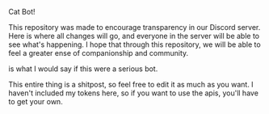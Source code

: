 Cat Bot!

This repository was made to encourage transparency in our Discord server. Here is where all changes will go, and everyone in the server will be able to see what's happening. I hope that through this repository, we will be able to feel a greater ense of companionship and community.

is what I would say if this were a serious bot.

This entire thing is a shitpost, so feel free to edit it as much as you want. I haven't included my tokens here, so if you want to use the apis, you'll have to get your own.
